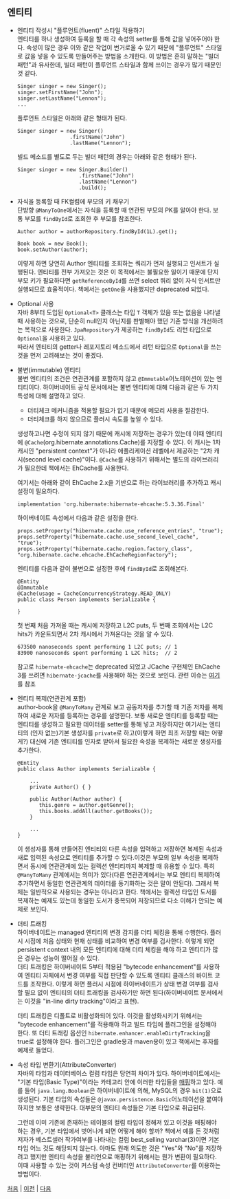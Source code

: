 ## 엔티티

- 엔티티 작성시 "플루언트(fluent)" 스타일 적용하기  
엔티티를 하나 생성하여 등록을 할 때 각 속성의 setter를 통해 값을 넣어주어야 한다. 속성이 많은 경우 이와 같은 작업이 번거로울 수 있기 때문에 "플루언트" 스타일로 값을 넣을 수 있도록 만들어주는 방법을 소개한다. 이 방법은 흔히 말하는 "빌더 패턴"과 유사한데, 빌더 패턴이 플루언트 스타일과 함께 쓰이는 경우가 많기 때문인 것 같다. 

   ```
   Singer singer = new Singer();
   singer.setFirstName("John");
   singer.setLastName("Lennon");
   ...
   ```
   플루언트 스타일은 아래와 같은 형태가 된다.
   ```
   Singer singer = new Singer()
                    .firstName("John")
                    .lastName("Lennon");
   ```
   빌드 메소드를 별도로 두는 빌더 패턴의 경우는 아래와 같은 형태가 된다.

   ```
   Singer singer = new Singer.Builder()
                       .firstName("John")
                       .lastName("Lennon")
                       .build();
   ```
- 자식을 등록할 때 FK컬럼에 부모의 키 채우기  
단방향 `@ManyToOne`에서는 자식을 등록할 때 연관된 부모의 PK를 알아야 한다. 보통 부모를 `findById`로 조회한 후 부모를 참조한다. 

   ```
   Author author = authorRepository.findById(1L).get();

   Book book = new Book();
   book.setAuthor(author);
   ```
   이렇게 하면 당연히 Author 엔티티를 조회하는 쿼리가 먼저 실행되고 인서트가 실행된다. 엔티티를 전부 가져오는 것은 이 목적에서는 불필요한 일이기 때문에 단지 부모 키가 필요하다면 `getReferenceById`를 쓰면 select 쿼리 없이 자식 인서트만 실행되므로 효율적이다. 책에서는 `getOne`을 사용했지만 deprecated 되었다.
   
- Optional 사용  
자바 8부터 도입된 `Optional<T>` 클래스는 타입 `T` 객체가 있음 또는 없음을 나타낼 때 사용하는 것으로, 단순히 null인지 아닌지를 판별해야 했던 기존 방식을 개선하려는 목적으로 사용한다. 
`JpaRepository`가 제공하는 `findById`도 리턴 타입으로 `Optional`을 사용하고 있다.  
따라서 엔티티의 getter나 레포지토리 메소드에서 리턴 타입으로 `Optional`을 쓰는 것을 먼저 고려해보는 것이 좋겠다. 

- 불변(immutable) 엔티티  
불변 엔티티의 조건은 연관관계를 포함하지 않고 `@Immutable`어노테이션이 있는 엔티티이다. 하이버네이트 공식 문서에서는 불변 엔티티에 대해 다음과 같은 두 가지 특성에 대해 설명하고 있다.

  - 더티체크 메커니즘을 적용할 필요가 없기 때문에 메모리 사용을 절감한다.
  - 더티체크를 하지 않으므로 플러시 속도를 높일 수 있다.

  생성하고나면 수정이 되지 않기 때문에 캐시에 저장하는 경우가 있는데 이때 엔티티에 `@Cache`(org.hibernate.annotations.Cache)를 지정할 수 있다. 이 캐시는 1차 캐시인 "persistent context"가 아니라 애플리케이션 레벨에서 제공하는 "2차 캐시(second level cache)"이다. `@Cache`를 사용하기 위해서는 별도의 라이브러리가 필요한데 책에서는 EhCache를 사용한다.  

  여기서는 아래와 같이 EhCache 2.x을 기반으로 하는 라이브러리를 추가하고 캐시 설정이 필요하다. 
  ```
  implementation 'org.hibernate:hibernate-ehcache:5.3.36.Final'
  ```
  하이버네이트 속성에서 다음과 같은 설정을 한다.
  ```
  props.setProperty("hibernate.cache.use_reference_entries", "true");		
  props.setProperty("hibernate.cache.use_second_level_cache", "true");
  props.setProperty("hibernate.cache.region.factory_class", "org.hibernate.cache.ehcache.EhCacheRegionFactory");
  ```
  엔티티를 다음과 같이 불변으로 설정한 후에 `findById`로 조회해본다. 
  ```
  @Entity
  @Immutable
  @Cache(usage = CacheConcurrencyStrategy.READ_ONLY)
  public class Person implements Serializable {

  }
  ```
  첫 번째 처음 가져올 때는 캐시에 저장하고 L2C puts, 두 번째 조회에서는 L2C hits가 카운트되면서 2차 캐시에서 가져온다는 것을 알 수 있다.
  ```
  673500 nanoseconds spent performing 1 L2C puts; // 1
  83900 nanoseconds spent performing 1 L2C hits;  // 2
  ``` 
  
  참고로 `hibernate-ehcache`는 deprecated 되었고 JCache 구현체인 EhCache 3를 쓰려면 `hibernate-jcache`를 사용해야 하는 것으로 보인다. 관련 이슈는 [여기](https://hibernate.atlassian.net/browse/HHH-12441)를 참조


- 엔티티 복제(연관관계 포함)  
author-book을 `@ManyToMany` 관계로 보고 공동저자를 추가할 때 기존 저자를 복제하여 새로운 저자를 등록하는 경우를 설명한다. 보통 새로운 엔티티를 등록할 때는 엔티티를 생성하고 필요한 데이터를 setter를 통해 넣고 저장하지만 여기서는 엔티티의 (인자 없는)기본 생성자를 `private`로 하고(이렇게 하면 최초 저장할 때는 어떻게?) 대신에 기존 엔티티를 인자로 받아서 필요한 속성을 복제하는 새로운 생성자를 추가한다.  

  ```
  @Entity
  public class Author implements Serializable {
      
      ...
      private Author() { }

      public Author(Author author) {
         this.genre = author.getGenre();
         this.books.addAll(author.getBooks());
      }

      ...
  }  
  ```
  이 생성자를 통해 만들어진 엔티티의 다른 속성을 입력하고 저장하면 복제된 속성과 새로 입력된 속성으로 엔티티를 추가할 수 있다.이것은 부모의 일부 속성을 복제하면서 동시에 연관관계에 있는 컬렉션 엔티티까지 복제할 때 유용할 수 있다. 특히 `@ManyToMany` 관계에서는 의미가 있다(다른 연관관계에서는 부모 엔티티 복제하여 추가하면서 동일한 연관관계의 데이터를 동기화하는 것은 말이 안된다). 그래서 복제는 일반적으로 사용되는 경우는 아니라고 한다. 책에서는 컬렉션 타입인 도서를 복제하는 예제도 있는데 동일한 도서가 중복되어 저장되므로 다소 이해가 안되는 예제로 보인다.
  
- 더티 트래킹  
하이버네이트는 managed 엔티티의 변경 감지를 더티 체킹을 통해 수행한다. 플러시 시점에 처음 상태와 현재 상태를 비교하여 변경 여부를 검사한다. 이렇게 되면 persistent context 내의 모든 엔티티에 대해 더티 체킹을 해야 하고 엔티티가 많은 경우는 성능이 떨어질 수 있다.  
  더티 트래킹은 하이버네이트 5부터 적용된 "bytecode enhancement"를 사용하여 엔티티 자체에서 변경 여부를 직접 판단할 수 있도록 엔티티 클래스의 바이트 코드를 조작한다. 이렇게 하면 플러시 시점에 하이버네이트가 상태 변경 여부를 검사할 필요 없이 엔티티의 더티 트래킹을 검사하기만 하면 된다(하이버네이트 문서에서는 이것을 "in-line dirty tracking"이라고 표현).  

  더티 트래킹은 디폴트로 비활성화되어 있다. 이것을 활성화시키기 위해서는 "bytecode enhancement"를 적용해야 하고 빌드 타임에 플러그인을 설정해야 한다. 또 더티 트래킹 옵션인 `hibernate.enhancer.enableDirtyTracking`을 true로 설정해야 한다. 플러그인은 gradle용과 maven용이 있고 책에서는 후자를 예제로 들었다.

- 속성 타입 변환기(AttributeConverter)  
자바의 타입과 데이터베이스 컬럼 타입은 당연히 차이가 있다. 하이버네이트에서는 "기본 타입(Basic Type)"이라는 카테고리 안에 이러한 타입들을 [매핑](https://docs.jboss.org/hibernate/orm/5.3/userguide/html_single/Hibernate_User_Guide.html#basic)하고 있다. 예를 들어 `java.lang.Boolean`은 하이버네이트에 의해, MySQL의 경우 `bit(1)`으로 생성된다. 기본 타입의 속성들은 `@javax.persistence.Basic`어노테이션을 붙여야 하지만 보통은 생략한다. 대부분의 엔티티 속성들은 기본 타입으로 취급된다.  

  그런데 이미 기존에 존재하는 테이블의 컬럼 타입이 정해져 있고 이것을 매핑해야 하는 경우, 기본 타입에서 벗어나게 되면 어떻게 해야 할까? 책에서 예를 든 것처럼 저자가 베스트셀러 작가여부를 나타내는 컬럼 best_selling varchar(3)이면 기본 타입 어느 것도 해당되지 않는다. 아마도 원래 의도한 것은 "Yes"와 "No"를 저장하려고 했지만 엔티티 속성을 불리언으로 매핑하기 위해서는 뭔가 변환이 필요하다. 이때 사용할 수 있는 것이 커스텀 속성 컨버터인 `AttributeConverter`를 이용하는 방법이다. 
  



[처음](../README.md) | [이전](../01/README.md) | [다음](../03/README.md) 